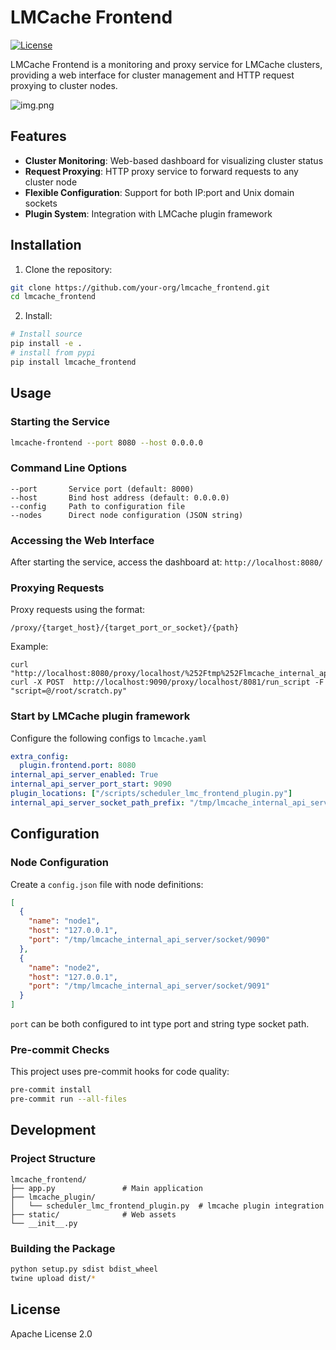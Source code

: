 # LMCache Frontend

[![License](https://img.shields.io/badge/License-Apache%202.0-blue.svg)](https://opensource.org/licenses/Apache-2.0)

LMCache Frontend is a monitoring and proxy service for LMCache clusters, providing a web interface for cluster management and HTTP request proxying to cluster nodes.

![img.png](res/img.png)

## Features

- **Cluster Monitoring**: Web-based dashboard for visualizing cluster status
- **Request Proxying**: HTTP proxy service to forward requests to any cluster node
- **Flexible Configuration**: Support for both IP:port and Unix domain sockets
- **Plugin System**: Integration with LMCache plugin framework

## Installation

1. Clone the repository:
```bash
git clone https://github.com/your-org/lmcache_frontend.git
cd lmcache_frontend
```

2. Install:
```bash
# Install source
pip install -e .
# install from pypi
pip install lmcache_frontend
```

## Usage

### Starting the Service
```bash
lmcache-frontend --port 8080 --host 0.0.0.0
```

### Command Line Options
```
--port       Service port (default: 8000)
--host       Bind host address (default: 0.0.0.0)
--config     Path to configuration file
--nodes      Direct node configuration (JSON string)
```

### Accessing the Web Interface
After starting the service, access the dashboard at:
`http://localhost:8080/`

### Proxying Requests
Proxy requests using the format:
```
/proxy/{target_host}/{target_port_or_socket}/{path}
```

Example:
```
curl "http://localhost:8080/proxy/localhost/%252Ftmp%252Flmcache_internal_api_server%252Fsocket_8081/metrics"
curl -X POST  http://localhost:9090/proxy/localhost/8081/run_script -F "script=@/root/scratch.py"
```

### Start by LMCache plugin framework
Configure the following configs to `lmcache.yaml`
```yaml
extra_config:
  plugin.frontend.port: 8080
internal_api_server_enabled: True
internal_api_server_port_start: 9090
plugin_locations: ["/scripts/scheduler_lmc_frontend_plugin.py"]
internal_api_server_socket_path_prefix: "/tmp/lmcache_internal_api_server/socket"
```

## Configuration

### Node Configuration
Create a `config.json` file with node definitions:
```json
[
  {
    "name": "node1",
    "host": "127.0.0.1",
    "port": "/tmp/lmcache_internal_api_server/socket/9090"
  },
  {
    "name": "node2",
    "host": "127.0.0.1",
    "port": "/tmp/lmcache_internal_api_server/socket/9091"
  }
]
```

`port` can be both configured to int type port and string type socket path.

### Pre-commit Checks
This project uses pre-commit hooks for code quality:
```bash
pre-commit install
pre-commit run --all-files
```

## Development

### Project Structure
```
lmcache_frontend/
├── app.py               # Main application
├── lmcache_plugin/
│   └── scheduler_lmc_frontend_plugin.py  # lmcache plugin integration
├── static/              # Web assets
└── __init__.py
```

### Building the Package
```bash
python setup.py sdist bdist_wheel
twine upload dist/*
```

## License
Apache License 2.0
